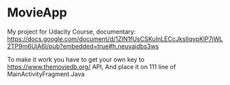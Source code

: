 # MovieApp
My project for Udacity Course, documentary: https://docs.google.com/document/d/1ZlN1fUsCSKuInLECcJkslIqvpKlP7jWL2TP9m6UiA6I/pub?embedded=true#h.neuvaidbs3ws


To make it work you have to get your own key to https://www.themoviedb.org/ API, And place it on 111 line of MainActivityFragment.Java
